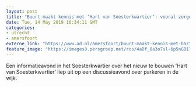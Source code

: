 ```yaml
---
layout: post
title: "Buurt maakt kennis met ‘Hart van Soesterkwartier’: vooral zorgen om parkeren"
date: Tue, 14 May 2019 16:34:11 GMT
categories: 
- utrecht 
- amersfoort 
externe_link: "https://www.ad.nl/amersfoort/buurt-maakt-kennis-met-hart-van-soesterkwartier-vooral-zorgen-om-parkeren~a6ec98d8/"
feature_image: "https://images3.persgroep.net/rcs/4aDf_8a3o7sl-6p5nGB17A1Wjn0/diocontent/148347274/_fitwidth/400/?appId=21791a8992982cd8da851550a453bd7f&quality=0.7"
---
```


Een informatieavond in het Soesterkwartier over het nieuw te bouwen ‘Hart van Soesterkwartier’ liep uit op een discussieavond over parkeren in de wijk.
